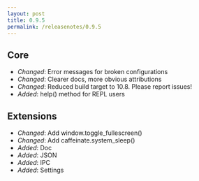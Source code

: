 ```yaml
---
layout: post
title: 0.9.5
permalink: /releasenotes/0.9.5
---
```


## Core
 * *Changed*: Error messages for broken configurations
 * *Changed*: Clearer docs, more obvious attributions
 * *Changed*: Reduced build target to 10.8. Please report issues!
 * *Added*: help() method for REPL users

## Extensions
 * *Changed*: Add window.toggle_fullescreen()
 * *Changed*: Add caffeinate.system_sleep()
 * *Added*: Doc
 * *Added*: JSON
 * *Added*: IPC
 * *Added*: Settings
